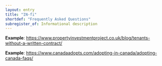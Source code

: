 ```yaml
---
layout: entry
title: "IN-fi"
shortdef: "Frequently Asked Questions"
subregister_of: Informational description
---
```


**Example**: <https://www.propertyinvestmentproject.co.uk/blog/tenants-without-a-written-contract/>

**Example**: <https://www.canadaadopts.com/adopting-in-canada/adopting-canada-faqs/>

<!-- details -->

<!-- START GENERATED SCREENSHOT GALLERY -->
<!-- END GENERATED SCREENSHOT GALLERY -->
